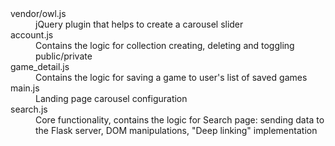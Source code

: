 <dl>
  <dt>vendor/owl.js</dt>
  <dd>jQuery plugin that helps to create a carousel slider</dd>

  <dt>account.js</dt>
  <dd>Contains the logic for collection creating, deleting and toggling public/private</dd>

  <dt>game_detail.js</dt>
  <dd>Contains the logic for saving a game to user's list of saved games</dd>

  <dt>main.js</dt>
  <dd>Landing page carousel configuration</dd>

  <dt>search.js</dt>
  <dd>Core functionality, contains the logic for Search page: sending data to the Flask server, DOM manipulations, "Deep linking" implementation</dd>
</dl>